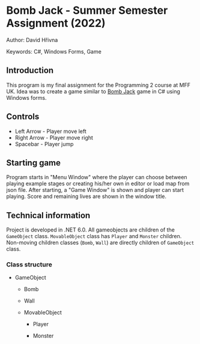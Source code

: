 # Bomb Jack - Summer Semester Assignment (2022)

Author: David Hřivna

Keywords: C#, Windows Forms, Game


## Introduction

This program is my final assignment for the Programming 2 course at MFF UK. Idea was to create a game similar to [Bomb Jack](https://en.wikipedia.org/wiki/Bomb_Jack) game in C# using Windows forms.

## Controls

- Left Arrow - Player move left
- Right Arrow - Player move right
- Spacebar - Player jump

## Starting game

Program starts in "Menu Window" where the player can choose between playing example stages or creating his/her own in editor or load map from json file. After starting, a "Game Window" is shown and player can start playing. Score and remaining lives are shown in the window title.

## Technical information

Project is developed in .NET 6.0. All gameobjects are children of the `GameObject` class. `MovableObject` class has `Player` and `Monster` children. Non-moving children classes (`Bomb`, `Wall`) are directly children of `GameObject` class. 

### Class structure
- GameObject

    - Bomb

    - Wall

    - MovableObject

        - Player

        - Monster

